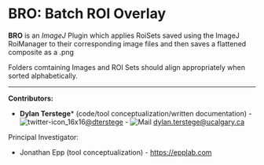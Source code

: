 BRO: Batch ROI Overlay
==================

**BRO** is an *ImageJ* Plugin which applies RoiSets saved using the ImageJ RoiManager to their corresponding image files and then saves a flattened composite as a .png

Folders comtaining Images and ROI Sets should align appropriately when sorted alphabetically. 

***

**Contributors:**
- **Dylan Terstege*** (code/tool conceptualization/written documentation) - ![twitter-icon_16x16](https://user-images.githubusercontent.com/44174532/113163958-e3d3e400-91fd-11eb-8d79-17906d8d3f25.png)[@dterstege](https://twitter.com/dterstege) - ![Mail](https://user-images.githubusercontent.com/44174532/113164412-50e77980-91fe-11eb-9282-dd83852578ce.png)
<dylan.terstege@ucalgary.ca>


Principal Investigator:
- Jonathan Epp (tool conceptualization) - https://epplab.com
